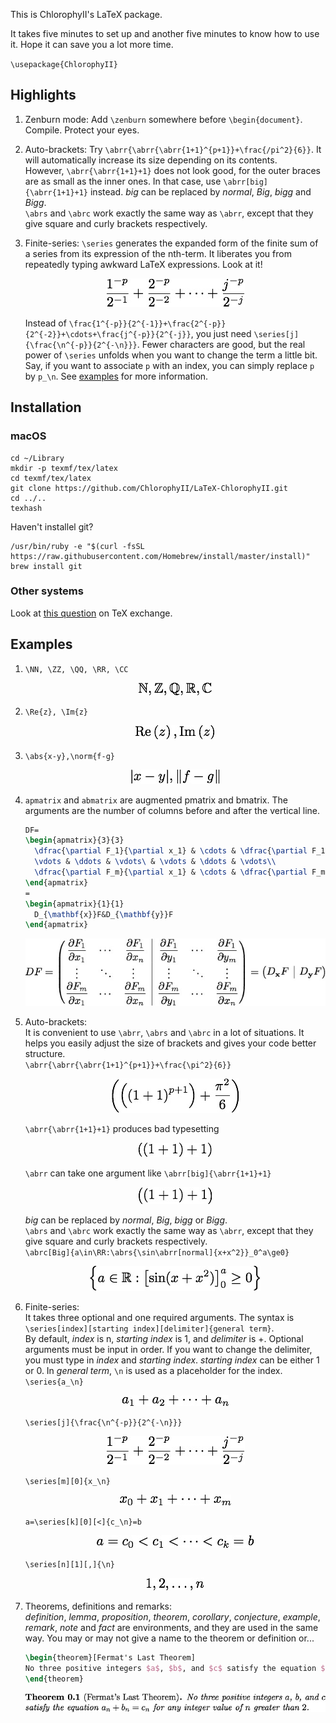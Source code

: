 This is ChlorophyII's LaTeX package. 

It takes five minutes to set up and another five minutes to know how to use it. Hope it can save you a lot more time.

`\usepackage{ChlorophyII}`

## Highlights
1. Zenburn mode: Add `\zenburn` somewhere before `\begin{document}`. Compile. Protect your eyes.
2. Auto-brackets: Try `\abrr{\abrr{\abrr{1+1}^{p+1}}+\frac{/pi^2}{6}}`. It will automatically increase its size depending on its contents.  
	However, `\abrr{\abrr{1+1}+1}` does not look good, for the outer braces  are as small as the inner ones. In that case, use `\abrr[big]{\abrr{1+1}+1}` instead. *big* can be replaced by *normal*, *Big*, *bigg* and *Bigg*.  
	`\abrs` and `\abrc` work exactly the same way as `\abrr`, except that they give square and curly brackets respectively.  
3. Finite-series: `\series` generates the expanded form of the finite sum of a series from its expression of the nth-term. It liberates you from repeatedly typing awkward LaTeX expressions. Look at it!  
	<div align="center"><img src="readme-images/series_j_frac_n^.jpeg"></div>  
	
	Instead of `\frac{1^{-p}}{2^{-1}}+\frac{2^{-p}}{2^{-2}}+\cdots+\frac{j^{-p}}{2^{-j}}`, you just need `\series[j]{\frac{\n^{-p}}{2^{-\n}}}`. Fewer characters are good, but the real power of `\series` unfolds when you want to change the term a little bit. Say, if you want to associate `p` with an index, you can simply replace `p` by `p_\n`. 
		See <a href="#examples">examples</a> for more information.

## Installation
### macOS
```shell
cd ~/Library
mkdir -p texmf/tex/latex
cd texmf/tex/latex
git clone https://github.com/ChlorophyII/LaTeX-ChlorophyII.git
cd ../..
texhash
```
Haven't installel git?

```shell
/usr/bin/ruby -e "$(curl -fsSL https://raw.githubusercontent.com/Homebrew/install/master/install)"
brew install git
```

### Other systems
Look at [this question](https://tex.stackexchange.com/questions/1137/where-do-i-place-my-own-sty-or-cls-files-to-make-them-available-to-all-my-te) on TeX exchange.

## <a id="examples"></a>Examples
1. `\NN, \ZZ, \QQ, \RR, \CC`  
	<div  align="center"><img src="readme-images/NN,_ZZ,_QQ,_RR,_.jpeg"></div>  
	
2. `\Re{z}, \Im{z}`  
	<div  align="center"><img src="readme-images/Re_z_,_Im_z.jpeg"></div>  
	
3. `\abs{x-y},\norm{f-g}`  
	<div  align="center"><img src="readme-images/abs_x-y_,_norm_f.jpeg"></div>  

4. `apmatrix` and `abmatrix` are augmented pmatrix and bmatrix. The arguments are the number of columns before and after the vertical line.

   ```tex
   DF=
   \begin{apmatrix}{3}{3}
     \dfrac{\partial F_1}{\partial x_1} & \cdots & \dfrac{\partial F_1}{\partial x_n} & \dfrac{\partial F_1}{\partial y_1} & \cdots & \dfrac{\partial F_1}{\partial y_m}\\
     \vdots & \ddots & \vdots\ & \vdots & \ddots & \vdots\\
     \dfrac{\partial F_m}{\partial x_1} & \cdots & \dfrac{\partial F_m}{\partial x_n} & \dfrac{\partial F_m}{\partial y_1} & \cdots & \dfrac{\partial F_m}{\partial x_n}
   \end{apmatrix}
   =
   \begin{apmatrix}{1}{1}
     D_{\mathbf{x}}F&D_{\mathbf{y}}F
   \end{apmatrix}
   ```
    <div  align="center"><img src="readme-images/DF=_3_3_dfrac_pa.jpeg"></div>  

4. Auto-brackets:  
	It is convenient to use `\abrr`, `\abrs` and `\abrc` in a lot of situations. It helps you easily adjust the size of brackets and gives your code better structure.  
	`\abrr{\abrr{\abrr{1+1}^{p+1}}+\frac{\pi^2}{6}}`  
	<div  align="center"><img src="readme-images/abrr_abrr_abrr_1.jpeg"></div>  
	
	`\abrr{\abrr{1+1}+1}` produces bad typesetting  
	<div  align="center"><img src="readme-images/abrr_abrr_1+1_+1.jpeg"></div>  
	
	`\abrr` can take one argument like `\abrr[big]{\abrr{1+1}+1}`  
	<div  align="center"><img src="readme-images/abrr_big_abrr_1+.jpeg"></div>  
	
	*big* can be replaced by *normal*, *Big*, *bigg* or *Bigg*.  
	`\abrs` and `\abrc` work exactly the same way as `\abrr`, except that they give square and curly brackets respectively.  
	`\abrc[Big]{a\in\RR:\abrs{\sin\abrr[normal]{x+x^2}}_0^a\ge0}`  
	<div  align="center"><img src="readme-images/abrc_Big_a_in_RR.jpeg"></div>  
	
5. Finite-series:  
	It takes three optional and one required arguments. The syntax is  
	`\series[index][starting index][delimiter]{general term}`.  
	By default, *index* is n, *starting index* is 1, and *delimiter* is +. Optional arguments must be input in order. If you want to change the delimiter, you must type in *index* and *starting index*. *starting index* can be either 1 or 0. In *general term*, `\n` is used as a placeholder for the index.  
	`\series{a_\n}`  
	<div  align="center"><img src="readme-images/series_a_n.jpeg"></div>  
	
	`\series[j]{\frac{\n^{-p}}{2^{-\n}}}`
	<div  align="center"><img src="readme-images/series_j_frac_n^.jpeg"></div>  
	
	`\series[m][0]{x_\n}`  
	<div  align="center"><img src="readme-images/series_m_0_x_n.jpeg"></div>  
	
	`a=\series[k][0][<]{c_\n}=b`  
	<div  align="center"><img src="readme-images/a=_series_k_0_<_.jpeg"></div>  
	
	`\series[n][1][,]{\n}`  
	<div  align="center"><img src="readme-images/series_n_1_,_n.jpeg"></div>  
	
6. Theorems, definitions and remarks:  
	*definition*, *lemma*, *proposition*, *theorem*, *corollary*, *conjecture*, *example*, *remark*, *note* and *fact* are environments, and they are used in the same way. You may or may not give a name to the theorem or definition or...

	```tex
	\begin{theorem}[Fermat's Last Theorem]
	No three positive integers $a$, $b$, and $c$ satisfy the equation $a_n+b_n=c_n$ for any integer value of $n$ greater than $2$.
	\end{theorem}
	```
	<div  align="center"><img src="readme-images/Fermat's_Last_Th.jpeg"></div>  
	
